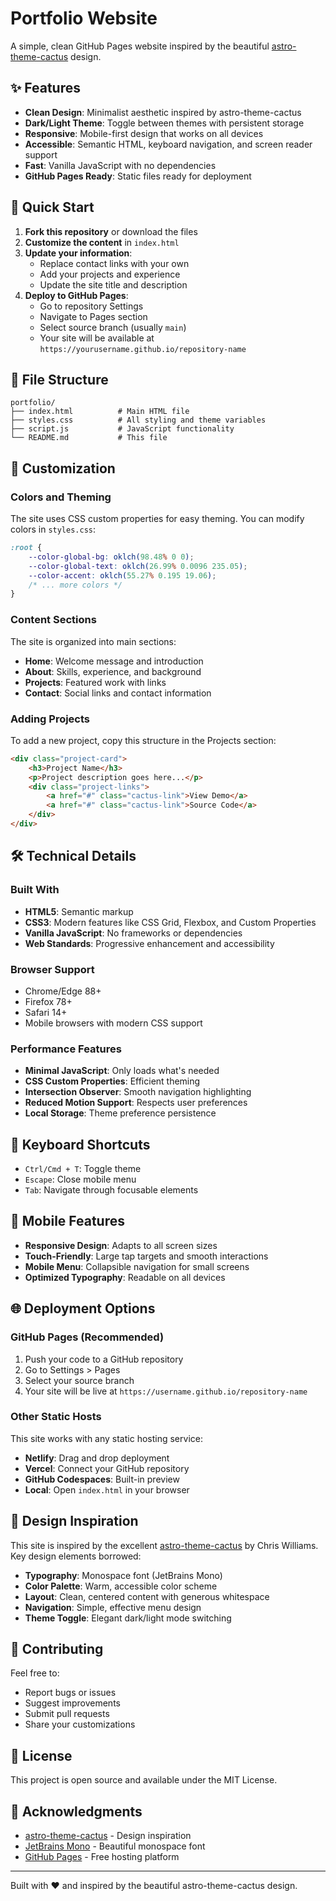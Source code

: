 # Portfolio Website

A simple, clean GitHub Pages website inspired by the beautiful [astro-theme-cactus](https://github.com/chrismwilliams/astro-theme-cactus) design.

## ✨ Features

- **Clean Design**: Minimalist aesthetic inspired by astro-theme-cactus
- **Dark/Light Theme**: Toggle between themes with persistent storage
- **Responsive**: Mobile-first design that works on all devices
- **Accessible**: Semantic HTML, keyboard navigation, and screen reader support
- **Fast**: Vanilla JavaScript with no dependencies
- **GitHub Pages Ready**: Static files ready for deployment

## 🚀 Quick Start

1. **Fork this repository** or download the files
2. **Customize the content** in `index.html`
3. **Update your information**:
   - Replace contact links with your own
   - Add your projects and experience
   - Update the site title and description
4. **Deploy to GitHub Pages**:
   - Go to repository Settings
   - Navigate to Pages section
   - Select source branch (usually `main`)
   - Your site will be available at `https://yourusername.github.io/repository-name`

## 📁 File Structure

```
portfolio/
├── index.html          # Main HTML file
├── styles.css          # All styling and theme variables
├── script.js           # JavaScript functionality
└── README.md           # This file
```

## 🎨 Customization

### Colors and Theming

The site uses CSS custom properties for easy theming. You can modify colors in `styles.css`:

```css
:root {
    --color-global-bg: oklch(98.48% 0 0);
    --color-global-text: oklch(26.99% 0.0096 235.05);
    --color-accent: oklch(55.27% 0.195 19.06);
    /* ... more colors */
}
```

### Content Sections

The site is organized into main sections:
- **Home**: Welcome message and introduction
- **About**: Skills, experience, and background
- **Projects**: Featured work with links
- **Contact**: Social links and contact information

### Adding Projects

To add a new project, copy this structure in the Projects section:

```html
<div class="project-card">
    <h3>Project Name</h3>
    <p>Project description goes here...</p>
    <div class="project-links">
        <a href="#" class="cactus-link">View Demo</a>
        <a href="#" class="cactus-link">Source Code</a>
    </div>
</div>
```

## 🛠️ Technical Details

### Built With
- **HTML5**: Semantic markup
- **CSS3**: Modern features like CSS Grid, Flexbox, and Custom Properties
- **Vanilla JavaScript**: No frameworks or dependencies
- **Web Standards**: Progressive enhancement and accessibility

### Browser Support
- Chrome/Edge 88+
- Firefox 78+
- Safari 14+
- Mobile browsers with modern CSS support

### Performance Features
- **Minimal JavaScript**: Only loads what's needed
- **CSS Custom Properties**: Efficient theming
- **Intersection Observer**: Smooth navigation highlighting
- **Reduced Motion Support**: Respects user preferences
- **Local Storage**: Theme preference persistence

## 🎯 Keyboard Shortcuts

- `Ctrl/Cmd + T`: Toggle theme
- `Escape`: Close mobile menu
- `Tab`: Navigate through focusable elements

## 📱 Mobile Features

- **Responsive Design**: Adapts to all screen sizes
- **Touch-Friendly**: Large tap targets and smooth interactions
- **Mobile Menu**: Collapsible navigation for small screens
- **Optimized Typography**: Readable on all devices

## 🌐 Deployment Options

### GitHub Pages (Recommended)
1. Push your code to a GitHub repository
2. Go to Settings > Pages
3. Select your source branch
4. Your site will be live at `https://username.github.io/repository-name`

### Other Static Hosts
This site works with any static hosting service:
- **Netlify**: Drag and drop deployment
- **Vercel**: Connect your GitHub repository
- **GitHub Codespaces**: Built-in preview
- **Local**: Open `index.html` in your browser

## 🎨 Design Inspiration

This site is inspired by the excellent [astro-theme-cactus](https://astro-cactus.chriswilliams.dev/) by Chris Williams. Key design elements borrowed:

- **Typography**: Monospace font (JetBrains Mono)
- **Color Palette**: Warm, accessible color scheme
- **Layout**: Clean, centered content with generous whitespace
- **Navigation**: Simple, effective menu design
- **Theme Toggle**: Elegant dark/light mode switching

## 🤝 Contributing

Feel free to:
- Report bugs or issues
- Suggest improvements
- Submit pull requests
- Share your customizations

## 📄 License

This project is open source and available under the MIT License.

## 🙏 Acknowledgments

- [astro-theme-cactus](https://github.com/chrismwilliams/astro-theme-cactus) - Design inspiration
- [JetBrains Mono](https://www.jetbrains.com/mono/) - Beautiful monospace font
- [GitHub Pages](https://pages.github.com/) - Free hosting platform

---

Built with ❤️ and inspired by the beautiful astro-theme-cactus design.
